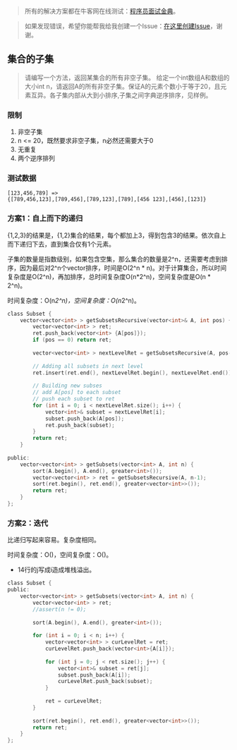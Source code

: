 > 所有的解决方案都在牛客网在线测试：[程序员面试金典](http://www.nowcoder.com/ta/cracking-the-coding-interview)。

> 如果发现错误，希望你能帮我给我创建一个Issue：[在这里创建Issue](https://github.com/Shitaibin/CC150/issues)，谢谢。



##  集合的子集

> 请编写一个方法，返回某集合的所有非空子集。
给定一个int数组A和数组的大小int n，请返回A的所有非空子集。保证A的元素个数小于等于20，且元素互异。各子集内部从大到小排序,子集之间字典逆序排序，见样例。

### 限制

1. 非空子集
1. n <= 20，既然要求非空子集，n必然还需要大于0
1. 无重复
1. 两个逆序排列


### 测试数据

```
[123,456,789] =>
{[789,456,123],[789,456],[789,123],[789],[456 123],[456],[123]}
```

### 方案1：自上而下的递归

{1,2,3}的结果是，{1,2}集合的结果，每个都加上3，得到包含3的结果。依次自上而下递归下去，直到集合仅有1个元素。

子集的数量是指数级别，如果包含空集，那么集合的数量是2^n，还需要考虑到排序，因为最后对2^n个vector排序，时间是O(2^n * n)。对于计算集合，所以时间复杂度是O(2^n)，再加排序，总时间复杂度O(n*2^n)，空间复杂度是O(n * 2^n)。


时间复杂度：O(n*2^n)，空间复杂度：O(n*2^n)。

```C
class Subset {
    vector<vector<int> > getSubsetsRecursive(vector<int>& A, int pos) {
        vector<vector<int> > ret;
        ret.push_back(vector<int> {A[pos]});
        if (pos == 0) return ret;
        
        vector<vector<int> > nextLevelRet = getSubsetsRecursive(A, pos-1);
        
        // Adding all subsets in next level
        ret.insert(ret.end(), nextLevelRet.begin(), nextLevelRet.end());
        
        // Building new subses
        // add A[pos] to each subset
        // push each subset to ret
        for (int i = 0; i < nextLevelRet.size(); i++) {
            vector<int>& subset = nextLevelRet[i];
            subset.push_back(A[pos]);
            ret.push_back(subset);
        }
        return ret;
    }
    
public:
    vector<vector<int> > getSubsets(vector<int> A, int n) {
        sort(A.begin(), A.end(), greater<int>());
        vector<vector<int> > ret = getSubsetsRecursive(A, n-1);
        sort(ret.begin(), ret.end(), greater<vector<int>>());
        return ret;
    }
};
```

### 方案2：迭代

比递归写起来容易。复杂度相同。

时间复杂度：O()，空间复杂度：O()。

* 14行的j写成i造成堆栈溢出。

```C
class Subset {
public:
    vector<vector<int> > getSubsets(vector<int> A, int n) {
        vector<vector<int> > ret;
        //assert(n != 0);
        
        sort(A.begin(), A.end(), greater<int>());
        
        for (int i = 0; i < n; i++) {
        	vector<vector<int> > curLevelRet = ret;
            curLevelRet.push_back(vector<int>{A[i]});
            
            for (int j = 0; j < ret.size(); j++) {
                vector<int>& subset = ret[j];
                subset.push_back(A[i]);
                curLevelRet.push_back(subset);
            }
            
            ret = curLevelRet;
        }
        
        sort(ret.begin(), ret.end(), greater<vector<int>>());
        return ret;
    }
};
```

